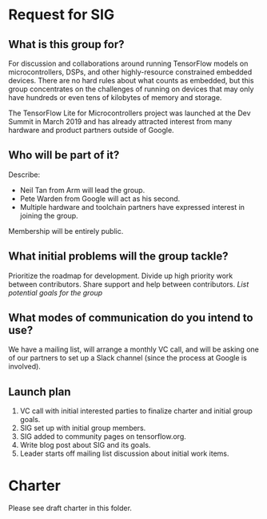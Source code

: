 # Request for SIG

## What is this group for?

For discussion and collaborations around running TensorFlow models on microcontrollers, DSPs, and other highly-resource constrained embedded devices. There are no hard rules about what counts as embedded, but this group concentrates on the challenges of running on devices that may only have hundreds or even tens of kilobytes of memory and storage.

The TensorFlow Lite for Microcontrollers project was launched at the Dev Summit in March 2019 and has already attracted interest from many hardware and product partners outside of Google.

## Who will be part of it?

Describe:

* Neil Tan from Arm will lead the group.
* Pete Warden from Google will act as his second.
* Multiple hardware and toolchain partners have expressed interest in joining the group.

Membership will be entirely public.

## What initial problems will the group tackle?

Prioritize the roadmap for development.
Divide up high priority work between contributors.
Share support and help between contributors.
*List potential goals for the group*

## What modes of communication do you intend to use?

We have a mailing list, will arrange a monthly VC call, and will be asking one of our partners to set up a Slack channel (since the process at Google is involved).

## Launch plan


1.  VC call with initial interested parties to finalize charter and initial group goals.
1.  SIG set up with initial group members.
1.  SIG added to community pages on tensorflow.org.
1.  Write blog post about SIG and its goals.
1.  Leader starts off mailing list discussion about initial work items.

# Charter

Please see draft charter in this folder.

